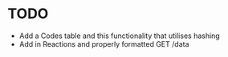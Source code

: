 # TODO

- Add a Codes table and this functionality that utilises hashing
- Add in Reactions and properly formatted GET /data

